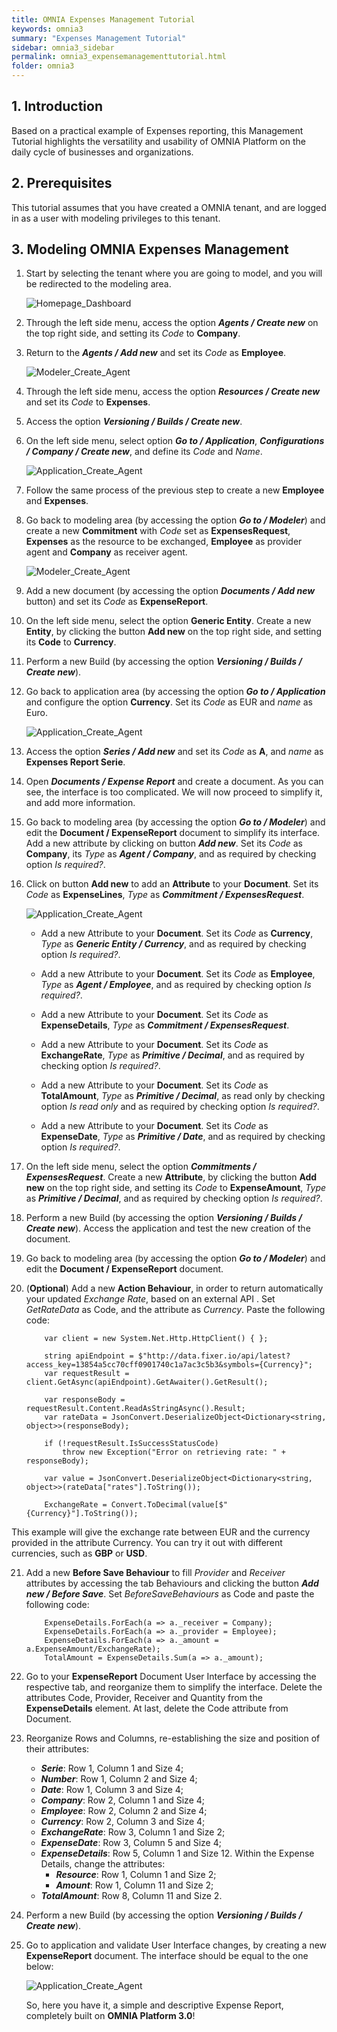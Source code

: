 ```yaml
---
title: OMNIA Expenses Management Tutorial
keywords: omnia3
summary: "Expenses Management Tutorial"
sidebar: omnia3_sidebar
permalink: omnia3_expensemanagementtutorial.html
folder: omnia3
---
```


## 1. Introduction

Based on a practical example of Expenses reporting, this Management Tutorial highlights the versatility and usability of OMNIA Platform on the daily cycle of businesses and organizations.


## 2. Prerequisites

This tutorial assumes that you have created a OMNIA tenant, and are logged in as a user with modeling privileges to this tenant.

## 3. Modeling OMNIA Expenses Management

1.  Start by selecting the tenant where you are going to model, and you will be redirected to the modeling area.
    
    ![Homepage_Dashboard](http://funkyimg.com/i/2DVGv.png)
    
2.  Through the left side menu, access the option  ***Agents / Create new*** on the top right side, and setting its  *Code*  to  **Company**.
    
   
3.  Return to the  ***Agents / Add new*** and set its  *Code*  as  **Employee**.

    ![Modeler_Create_Agent](https://raw.githubusercontent.com/numbersbelieve/omnia3/master/docs/tutorialPics/modelingTutorial/Modeler-Agent-Employee.PNG)
    
4.  Through the left side menu, access the option  ***Resources / Create new*** and set its  *Code*  to  **Expenses**.
    
5.  Access the option  ***Versioning / Builds / Create new***.
    
6.  On the left side menu, select option  ***Go to / Application***, ***Configurations / Company / Create new***, and define its *Code*  and  *Name*.
    
    ![Application_Create_Agent](https://github.com/numbersbelieve/omnia3/raw/master/docs/tutorialPics/modelingTutorial/Application-Create-Agent.PNG)
    
7.  Follow the same process of the previous step to create a new  **Employee**  and  **Expenses**.
    
8.  Go back to modeling area (by accessing the option  ***Go to / Modeler***) and create a new  **Commitment**  with  *Code*  set as  **ExpensesRequest**,  **Expenses**  as the resource to be exchanged,  **Employee**  as provider agent and  **Company**  as receiver agent.
  
    ![Modeler_Create_Agent](https://raw.githubusercontent.com/numbersbelieve/omnia3/master/docs/tutorialPics/modelingTutorial/Modeler-Commitment-ExpenseRequest.PNG)
    
9. Add a new document (by accessing the option ***Documents / Add new*** button) and set its *Code* as **ExpenseReport**. 
   
10. On the left side menu, select the option **Generic Entity**. Create a new **Entity**, by clicking the button  **Add new**  on the top right side, and setting its  **Code**  to  **Currency**.
  
11. Perform a new Build (by accessing the option ***Versioning / Builds / Create new***).

12. Go back to application area (by accessing the option ***Go to / Application*** and configure the option  **Currency**. Set its *Code* as EUR and *name* as Euro.

     ![Application_Create_Agent](https://raw.githubusercontent.com/numbersbelieve/omnia3/master/docs/tutorialPics/modelingTutorial/Application-Configurations-Currency.PNG)
        
13. Access the option ***Series / Add new*** and set its *Code* as **A**, and *name* as **Expenses Report Serie**.

14. Open ***Documents / Expense Report*** and create a document. As you can see, the interface is too complicated. We will now proceed to simplify it, and add more information.

15. Go back to modeling area (by accessing the option  ***Go to / Modeler***) and edit the **Document / ExpenseReport**  document to simplify its interface. Add a new attribute by clicking on button  ***Add new***. Set its _Code_ as **Company**, its *Type*  as  ***Agent / Company***, and as required by checking option *Is required?*.

16. Click on button **Add new** to add an **Attribute** to your **Document**. Set its *Code* as **ExpenseLines**, *Type* as ***Commitment / ExpensesRequest***.

    ![Application_Create_Agent](https://raw.githubusercontent.com/numbersbelieve/omnia3/master/docs/tutorialPics/modelingTutorial/Modeler-Document-Attribute2.PNG)

    - Add a new Attribute to your **Document**. Set its *Code* as **Currency**, *Type* as ***Generic Entity / Currency***, and as required by checking option *Is required?*.

    - Add a new Attribute to your **Document**. Set its *Code* as **Employee**, *Type* as ***Agent / Employee***, and as required by checking option *Is required?*.

    - Add a new Attribute to your **Document**. Set its *Code* as **ExpenseDetails**, *Type* as ***Commitment / ExpensesRequest***.

    - Add a new Attribute to your **Document**. Set its *Code* as **ExchangeRate**, *Type* as ***Primitive / Decimal***, and as required by checking option *Is required?*.

    - Add a new Attribute to your **Document**. Set its *Code* as **TotalAmount**, *Type* as ***Primitive / Decimal***, as read only by checking option *Is read only* and as required by checking option *Is required?*.
    
    - Add a new Attribute to your **Document**. Set its *Code* as **ExpenseDate**, *Type* as ***Primitive / Date***, and as required by checking option *Is required?*.

17. On the left side menu, select the option ***Commitments / ExpensesRequest***. Create a new **Attribute**, by clicking the button  **Add new**  on the top right side, and setting its  *Code*  to  **ExpenseAmount**, *Type* as ***Primitive / Decimal***, and as required by checking option *Is required?*.

18. Perform a new Build (by accessing the option ***Versioning / Builds / Create new***). Access the application and test the new creation of the document.

19. Go back to modeling area (by accessing the option  ***Go to / Modeler***) and edit the  **Document / ExpenseReport**  document.

20. (**Optional**)  Add a new **Action Behaviour**, in order to return automatically your updated *Exchange Rate*, based on an external API . Set *GetRateData* as Code, and the attribute as _Currency_. Paste the following code:

            var client = new System.Net.Http.HttpClient() { };

            string apiEndpoint = $"http://data.fixer.io/api/latest?access_key=13854a5cc70cff0901740c1a7ac3c5b3&symbols={Currency}";
            var requestResult = client.GetAsync(apiEndpoint).GetAwaiter().GetResult();

            var responseBody = requestResult.Content.ReadAsStringAsync().Result;
            var rateData = JsonConvert.DeserializeObject<Dictionary<string, object>>(responseBody);

            if (!requestResult.IsSuccessStatusCode)
                throw new Exception("Error on retrieving rate: " + responseBody);

            var value = JsonConvert.DeserializeObject<Dictionary<string, object>>(rateData["rates"].ToString());

            ExchangeRate = Convert.ToDecimal(value[$"{Currency}"].ToString());

This example will give the exchange rate between EUR and the currency provided in the attribute Currency. You can try it out with different currencies, such as **GBP** or **USD**.

21. Add a new **Before Save Behaviour** to fill *Provider* and *Receiver* attributes by accessing the tab Behaviours and clicking the button ***Add new / Before Save***. Set *BeforeSaveBehaviours* as Code and paste the following code:

            ExpenseDetails.ForEach(a => a._receiver = Company);
            ExpenseDetails.ForEach(a => a._provider = Employee);
            ExpenseDetails.ForEach(a => a._amount = a.ExpenseAmount/ExchangeRate);
            TotalAmount = ExpenseDetails.Sum(a => a._amount); 
                        
    
22. Go to your **ExpenseReport** Document User Interface by accessing the respective tab, and reorganize them to simplify the interface. Delete the attributes Code, Provider, Receiver and Quantity from the **ExpenseDetails** element. At last, delete the Code attribute from Document.

23. Reorganize Rows and Columns, re-establishing the size and position of their attributes:
    - ***Serie***: Row 1, Column 1 and Size 4;
    - ***Number***: Row 1, Column 2 and Size 4;
    - ***Date***: Row 1, Column 3 and Size 4;
    - ***Company***: Row 2, Column 1 and Size 4;
    - ***Employee***: Row 2, Column 2 and Size 4;
    - ***Currency***: Row 2, Column 3 and Size 4;
    - ***ExchangeRate***: Row 3, Column 1 and Size 2;
    - ***ExpenseDate***: Row 3, Column 5 and Size 4;
    - ***ExpenseDetails***: Row 5, Column 1 and Size 12. Within the Expense Details, change the attributes:
        - ***Resource***: Row 1, Column 1 and Size 2;
        - ***Amount***: Row 1, Column 11 and Size 2;
    - ***TotalAmount***: Row 8, Column 11 and Size 2.

24. Perform a new Build (by accessing the option ***Versioning / Builds / Create new***).

25. Go to application and validate User Interface changes, by creating a new **ExpenseReport** document. The interface should be equal to the one below:

       ![Application_Create_Agent](https://raw.githubusercontent.com/numbersbelieve/omnia3/master/docs/tutorialPics/modelingTutorial/Application-ExpensesReport-Form.PNG)

    So, here you have it, a simple and descriptive Expense Report, completely built on **OMNIA Platform 3.0**!
    
